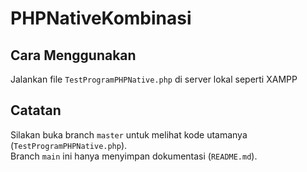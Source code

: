 # PHPNativeKombinasi

## Cara Menggunakan

Jalankan file `TestProgramPHPNative.php` di server lokal seperti XAMPP

## Catatan

Silakan buka branch `master` untuk melihat kode utamanya (`TestProgramPHPNative.php`).  
Branch `main` ini hanya menyimpan dokumentasi (`README.md`).
